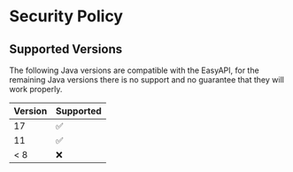 # Security Policy

## Supported Versions

The following Java versions are compatible with the EasyAPI,
for the remaining Java versions there is no support and no guarantee that they will work properly.

| Version | Supported          |
| ------- | ------------------ |
| 17      | :white_check_mark: |
| 11      | :white_check_mark: |
| < 8     | :x:                |
